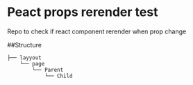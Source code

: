 # Peact props rerender test
Repo to check if react component rerender when prop change

##Structure
```
├── layyout
    └── page
        └── Parent
            └── Child
```
